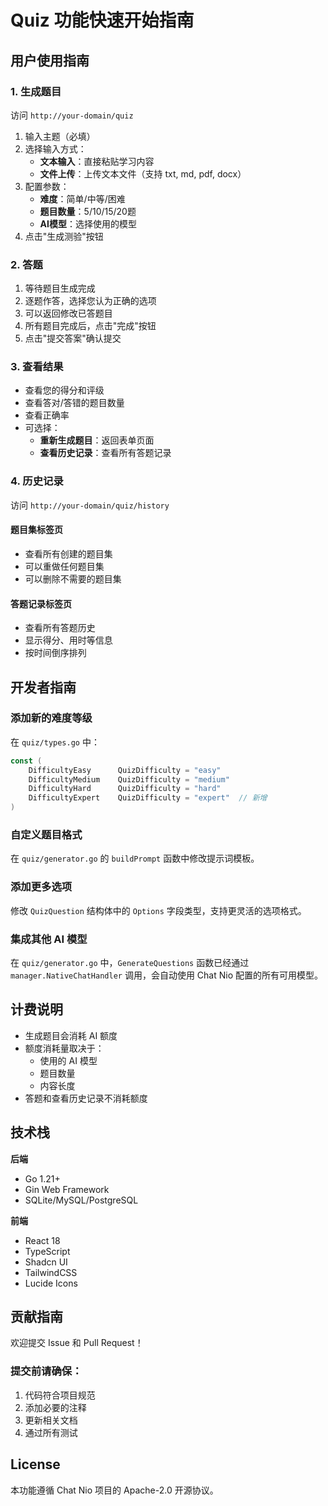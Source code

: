 # Quiz 功能快速开始指南

## 用户使用指南

### 1. 生成题目

访问 `http://your-domain/quiz`

1. 输入主题（必填）
2. 选择输入方式：
   - **文本输入**：直接粘贴学习内容
   - **文件上传**：上传文本文件（支持 txt, md, pdf, docx）
3. 配置参数：
   - **难度**：简单/中等/困难
   - **题目数量**：5/10/15/20题
   - **AI模型**：选择使用的模型
4. 点击"生成测验"按钮

### 2. 答题

1. 等待题目生成完成
2. 逐题作答，选择您认为正确的选项
3. 可以返回修改已答题目
4. 所有题目完成后，点击"完成"按钮
5. 点击"提交答案"确认提交

### 3. 查看结果

- 查看您的得分和评级
- 查看答对/答错的题目数量
- 查看正确率
- 可选择：
  - **重新生成题目**：返回表单页面
  - **查看历史记录**：查看所有答题记录

### 4. 历史记录

访问 `http://your-domain/quiz/history`

#### 题目集标签页
- 查看所有创建的题目集
- 可以重做任何题目集
- 可以删除不需要的题目集

#### 答题记录标签页
- 查看所有答题历史
- 显示得分、用时等信息
- 按时间倒序排列

## 开发者指南

### 添加新的难度等级

在 `quiz/types.go` 中：

```go
const (
    DifficultyEasy      QuizDifficulty = "easy"
    DifficultyMedium    QuizDifficulty = "medium"
    DifficultyHard      QuizDifficulty = "hard"
    DifficultyExpert    QuizDifficulty = "expert"  // 新增
)
```

### 自定义题目格式

在 `quiz/generator.go` 的 `buildPrompt` 函数中修改提示词模板。

### 添加更多选项

修改 `QuizQuestion` 结构体中的 `Options` 字段类型，支持更灵活的选项格式。

### 集成其他 AI 模型

在 `quiz/generator.go` 中，`GenerateQuestions` 函数已经通过 `manager.NativeChatHandler` 调用，会自动使用 Chat Nio 配置的所有可用模型。

## 计费说明

- 生成题目会消耗 AI 额度
- 额度消耗量取决于：
  - 使用的 AI 模型
  - 题目数量
  - 内容长度
- 答题和查看历史记录不消耗额度

## 技术栈

**后端**
- Go 1.21+
- Gin Web Framework
- SQLite/MySQL/PostgreSQL

**前端**
- React 18
- TypeScript
- Shadcn UI
- TailwindCSS
- Lucide Icons

## 贡献指南

欢迎提交 Issue 和 Pull Request！

### 提交前请确保：

1. 代码符合项目规范
2. 添加必要的注释
3. 更新相关文档
4. 通过所有测试

## License

本功能遵循 Chat Nio 项目的 Apache-2.0 开源协议。
